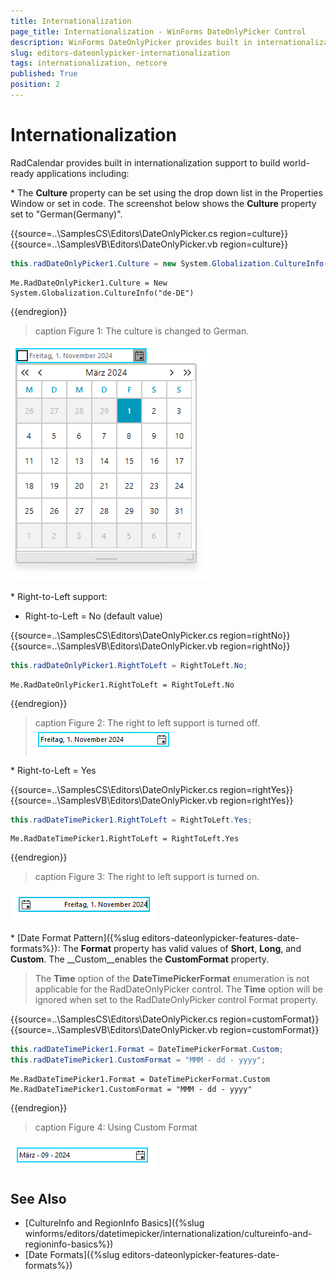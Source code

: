 ```yaml
---
title: Internationalization
page_title: Internationalization - WinForms DateOnlyPicker Control
description: WinForms DateOnlyPicker provides built in internationalization support to build world-ready applications.
slug: editors-dateonlypicker-internationalization
tags: internationalization, netcore
published: True
position: 2
---
```


# Internationalization

RadCalendar provides built in internationalization support to build world-ready applications including: 

\* The __Culture__ property can be set using the drop down list in the Properties Window or set in code. The screenshot below shows the __Culture__ property set to "German(Germany)". 

{{source=..\SamplesCS\Editors\DateOnlyPicker.cs region=culture}} 
{{source=..\SamplesVB\Editors\DateOnlyPicker.vb region=culture}} 

````C#
this.radDateOnlyPicker1.Culture = new System.Globalization.CultureInfo("de-DE");

````
````VB.NET
Me.RadDateOnlyPicker1.Culture = New System.Globalization.CultureInfo("de-DE")

````

{{endregion}} 

>caption Figure 1: The culture is changed to German.

![WinForms RadDateTimePicker German Culture](images/editors-dateonlypicker-internationalization001.png)

\* Right-to-Left support:          
            

* Right-to-Left = No (default value) 

{{source=..\SamplesCS\Editors\DateOnlyPicker.cs region=rightNo}} 
{{source=..\SamplesVB\Editors\DateOnlyPicker.vb region=rightNo}} 

````C#
this.radDateOnlyPicker1.RightToLeft = RightToLeft.No;

````
````VB.NET
Me.RadDateOnlyPicker1.RightToLeft = RightToLeft.No

````

{{endregion}} 

>caption Figure 2: The right to left support is turned off.
![WinForms RadDateOnlyPicker Right to Left Off](images/editors-dateonlypicker-internationalization002.png)

\*  Right-to-Left = Yes 

{{source=..\SamplesCS\Editors\DateOnlyPicker.cs region=rightYes}} 
{{source=..\SamplesVB\Editors\DateOnlyPicker.vb region=rightYes}} 

````C#
this.radDateTimePicker1.RightToLeft = RightToLeft.Yes;

````
````VB.NET
Me.RadDateTimePicker1.RightToLeft = RightToLeft.Yes

````

{{endregion}} 

>caption Figure 3: The right to left support is turned on.

![WinForms RadDateOnlyPicker Right to Left On](images/editors-dateonlypicker-internationalization003.png)

\* [Date Format Pattern]({%slug editors-dateonlypicker-features-date-formats%}): The __Format__ property has valid values of __Short__, __Long__, and __Custom__. The __Custom__enables the __CustomFormat__ property.  

> The __Time__ option of the __DateTimePickerFormat__ enumeration is not applicable for the RadDateOnlyPicker control. The __Time__ option will be ignored when set to the RadDateOnlyPicker control Format property. 

{{source=..\SamplesCS\Editors\DateOnlyPicker.cs region=customFormat}} 
{{source=..\SamplesVB\Editors\DateOnlyPicker.vb region=customFormat}} 

````C#
this.radDateTimePicker1.Format = DateTimePickerFormat.Custom;
this.radDateTimePicker1.CustomFormat = "MMM - dd - yyyy";

````
````VB.NET
Me.RadDateTimePicker1.Format = DateTimePickerFormat.Custom
Me.RadDateTimePicker1.CustomFormat = "MMM - dd - yyyy"

````

{{endregion}} 

>caption Figure 4: Using Custom Format

![WinForms RadDateTimePicker Using Custom Format](images/editors-dateonlypicker-internationalization004.png)

## See Also

* [CultureInfo and RegionInfo Basics]({%slug winforms/editors/datetimepicker/internationalization/cultureinfo-and-regioninfo-basics%})
* [Date Formats]({%slug editors-dateonlypicker-features-date-formats%})
